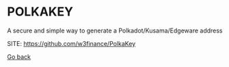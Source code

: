 # POLKAKEY
 
 A secure and simple way to generate a Polkadot/Kusama/Edgeware address
 
 SITE: https://github.com/w3finance/PolkaKey

 [Go back](https://portable-linux-apps.github.io/apps.html)
